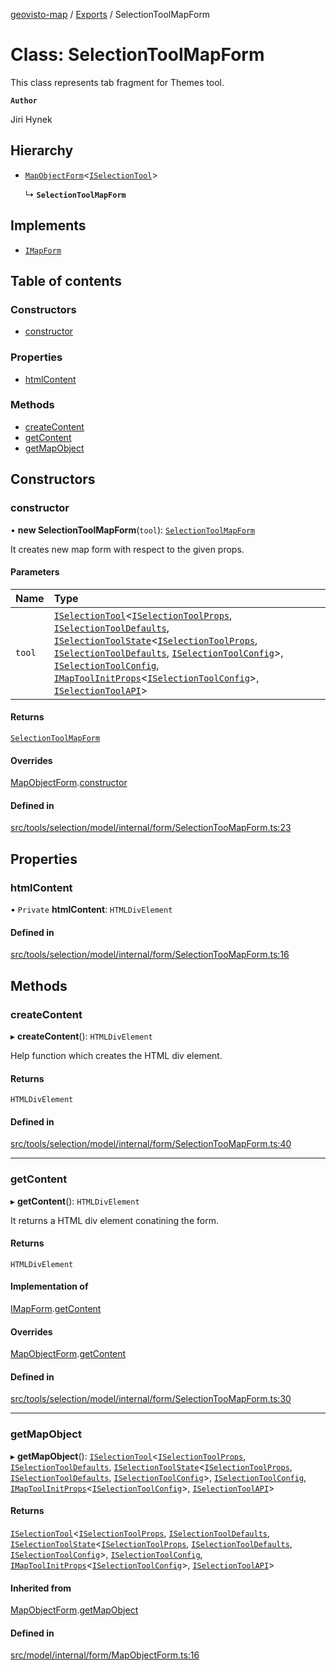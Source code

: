 [geovisto-map](../README.md) / [Exports](../modules.md) / SelectionToolMapForm

# Class: SelectionToolMapForm

This class represents tab fragment for Themes tool.

**`Author`**

Jiri Hynek

## Hierarchy

- [`MapObjectForm`](MapObjectForm.md)\<[`ISelectionTool`](../interfaces/ISelectionTool.md)\>

  ↳ **`SelectionToolMapForm`**

## Implements

- [`IMapForm`](../interfaces/IMapForm.md)

## Table of contents

### Constructors

- [constructor](SelectionToolMapForm.md#constructor)

### Properties

- [htmlContent](SelectionToolMapForm.md#htmlcontent)

### Methods

- [createContent](SelectionToolMapForm.md#createcontent)
- [getContent](SelectionToolMapForm.md#getcontent)
- [getMapObject](SelectionToolMapForm.md#getmapobject)

## Constructors

### constructor

• **new SelectionToolMapForm**(`tool`): [`SelectionToolMapForm`](SelectionToolMapForm.md)

It creates new map form with respect to the given props.

#### Parameters

| Name | Type |
| :------ | :------ |
| `tool` | [`ISelectionTool`](../interfaces/ISelectionTool.md)\<[`ISelectionToolProps`](../modules.md#iselectiontoolprops), [`ISelectionToolDefaults`](../interfaces/ISelectionToolDefaults.md), [`ISelectionToolState`](../interfaces/ISelectionToolState.md)\<[`ISelectionToolProps`](../modules.md#iselectiontoolprops), [`ISelectionToolDefaults`](../interfaces/ISelectionToolDefaults.md), [`ISelectionToolConfig`](../modules.md#iselectiontoolconfig)\>, [`ISelectionToolConfig`](../modules.md#iselectiontoolconfig), [`IMapToolInitProps`](../modules.md#imaptoolinitprops)\<[`ISelectionToolConfig`](../modules.md#iselectiontoolconfig)\>, [`ISelectionToolAPI`](../modules.md#iselectiontoolapi)\> |

#### Returns

[`SelectionToolMapForm`](SelectionToolMapForm.md)

#### Overrides

[MapObjectForm](MapObjectForm.md).[constructor](MapObjectForm.md#constructor)

#### Defined in

[src/tools/selection/model/internal/form/SelectionTooMapForm.ts:23](https://github.com/geovisto/geovisto-map/blob/e22d774889dbc28cc1ec62933ecf6bab6690f172/src/tools/selection/model/internal/form/SelectionTooMapForm.ts#L23)

## Properties

### htmlContent

• `Private` **htmlContent**: `HTMLDivElement`

#### Defined in

[src/tools/selection/model/internal/form/SelectionTooMapForm.ts:16](https://github.com/geovisto/geovisto-map/blob/e22d774889dbc28cc1ec62933ecf6bab6690f172/src/tools/selection/model/internal/form/SelectionTooMapForm.ts#L16)

## Methods

### createContent

▸ **createContent**(): `HTMLDivElement`

Help function which creates the HTML div element.

#### Returns

`HTMLDivElement`

#### Defined in

[src/tools/selection/model/internal/form/SelectionTooMapForm.ts:40](https://github.com/geovisto/geovisto-map/blob/e22d774889dbc28cc1ec62933ecf6bab6690f172/src/tools/selection/model/internal/form/SelectionTooMapForm.ts#L40)

___

### getContent

▸ **getContent**(): `HTMLDivElement`

It returns a HTML div element conatining the form.

#### Returns

`HTMLDivElement`

#### Implementation of

[IMapForm](../interfaces/IMapForm.md).[getContent](../interfaces/IMapForm.md#getcontent)

#### Overrides

[MapObjectForm](MapObjectForm.md).[getContent](MapObjectForm.md#getcontent)

#### Defined in

[src/tools/selection/model/internal/form/SelectionTooMapForm.ts:30](https://github.com/geovisto/geovisto-map/blob/e22d774889dbc28cc1ec62933ecf6bab6690f172/src/tools/selection/model/internal/form/SelectionTooMapForm.ts#L30)

___

### getMapObject

▸ **getMapObject**(): [`ISelectionTool`](../interfaces/ISelectionTool.md)\<[`ISelectionToolProps`](../modules.md#iselectiontoolprops), [`ISelectionToolDefaults`](../interfaces/ISelectionToolDefaults.md), [`ISelectionToolState`](../interfaces/ISelectionToolState.md)\<[`ISelectionToolProps`](../modules.md#iselectiontoolprops), [`ISelectionToolDefaults`](../interfaces/ISelectionToolDefaults.md), [`ISelectionToolConfig`](../modules.md#iselectiontoolconfig)\>, [`ISelectionToolConfig`](../modules.md#iselectiontoolconfig), [`IMapToolInitProps`](../modules.md#imaptoolinitprops)\<[`ISelectionToolConfig`](../modules.md#iselectiontoolconfig)\>, [`ISelectionToolAPI`](../modules.md#iselectiontoolapi)\>

#### Returns

[`ISelectionTool`](../interfaces/ISelectionTool.md)\<[`ISelectionToolProps`](../modules.md#iselectiontoolprops), [`ISelectionToolDefaults`](../interfaces/ISelectionToolDefaults.md), [`ISelectionToolState`](../interfaces/ISelectionToolState.md)\<[`ISelectionToolProps`](../modules.md#iselectiontoolprops), [`ISelectionToolDefaults`](../interfaces/ISelectionToolDefaults.md), [`ISelectionToolConfig`](../modules.md#iselectiontoolconfig)\>, [`ISelectionToolConfig`](../modules.md#iselectiontoolconfig), [`IMapToolInitProps`](../modules.md#imaptoolinitprops)\<[`ISelectionToolConfig`](../modules.md#iselectiontoolconfig)\>, [`ISelectionToolAPI`](../modules.md#iselectiontoolapi)\>

#### Inherited from

[MapObjectForm](MapObjectForm.md).[getMapObject](MapObjectForm.md#getmapobject)

#### Defined in

[src/model/internal/form/MapObjectForm.ts:16](https://github.com/geovisto/geovisto-map/blob/e22d774889dbc28cc1ec62933ecf6bab6690f172/src/model/internal/form/MapObjectForm.ts#L16)
